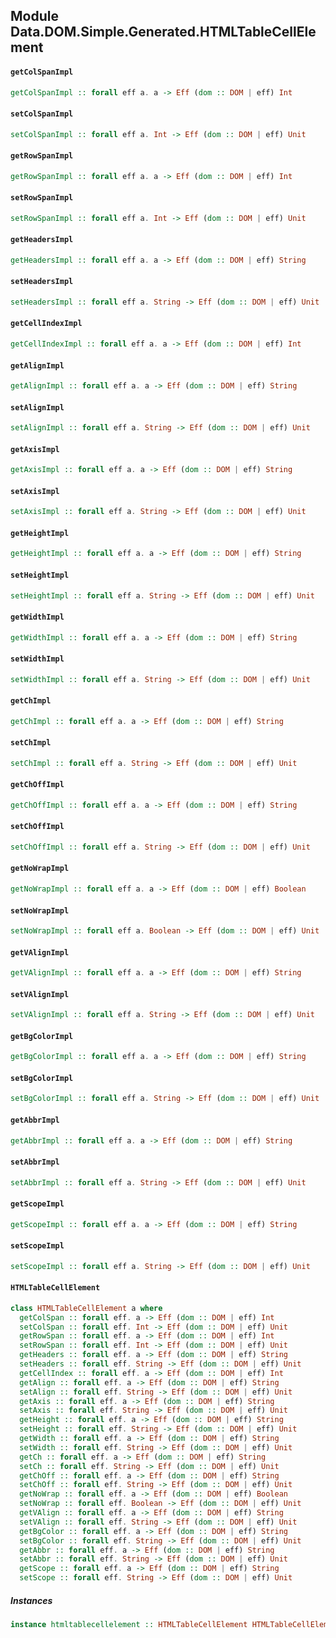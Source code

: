 ## Module Data.DOM.Simple.Generated.HTMLTableCellElement

#### `getColSpanImpl`

``` purescript
getColSpanImpl :: forall eff a. a -> Eff (dom :: DOM | eff) Int
```

#### `setColSpanImpl`

``` purescript
setColSpanImpl :: forall eff a. Int -> Eff (dom :: DOM | eff) Unit
```

#### `getRowSpanImpl`

``` purescript
getRowSpanImpl :: forall eff a. a -> Eff (dom :: DOM | eff) Int
```

#### `setRowSpanImpl`

``` purescript
setRowSpanImpl :: forall eff a. Int -> Eff (dom :: DOM | eff) Unit
```

#### `getHeadersImpl`

``` purescript
getHeadersImpl :: forall eff a. a -> Eff (dom :: DOM | eff) String
```

#### `setHeadersImpl`

``` purescript
setHeadersImpl :: forall eff a. String -> Eff (dom :: DOM | eff) Unit
```

#### `getCellIndexImpl`

``` purescript
getCellIndexImpl :: forall eff a. a -> Eff (dom :: DOM | eff) Int
```

#### `getAlignImpl`

``` purescript
getAlignImpl :: forall eff a. a -> Eff (dom :: DOM | eff) String
```

#### `setAlignImpl`

``` purescript
setAlignImpl :: forall eff a. String -> Eff (dom :: DOM | eff) Unit
```

#### `getAxisImpl`

``` purescript
getAxisImpl :: forall eff a. a -> Eff (dom :: DOM | eff) String
```

#### `setAxisImpl`

``` purescript
setAxisImpl :: forall eff a. String -> Eff (dom :: DOM | eff) Unit
```

#### `getHeightImpl`

``` purescript
getHeightImpl :: forall eff a. a -> Eff (dom :: DOM | eff) String
```

#### `setHeightImpl`

``` purescript
setHeightImpl :: forall eff a. String -> Eff (dom :: DOM | eff) Unit
```

#### `getWidthImpl`

``` purescript
getWidthImpl :: forall eff a. a -> Eff (dom :: DOM | eff) String
```

#### `setWidthImpl`

``` purescript
setWidthImpl :: forall eff a. String -> Eff (dom :: DOM | eff) Unit
```

#### `getChImpl`

``` purescript
getChImpl :: forall eff a. a -> Eff (dom :: DOM | eff) String
```

#### `setChImpl`

``` purescript
setChImpl :: forall eff a. String -> Eff (dom :: DOM | eff) Unit
```

#### `getChOffImpl`

``` purescript
getChOffImpl :: forall eff a. a -> Eff (dom :: DOM | eff) String
```

#### `setChOffImpl`

``` purescript
setChOffImpl :: forall eff a. String -> Eff (dom :: DOM | eff) Unit
```

#### `getNoWrapImpl`

``` purescript
getNoWrapImpl :: forall eff a. a -> Eff (dom :: DOM | eff) Boolean
```

#### `setNoWrapImpl`

``` purescript
setNoWrapImpl :: forall eff a. Boolean -> Eff (dom :: DOM | eff) Unit
```

#### `getVAlignImpl`

``` purescript
getVAlignImpl :: forall eff a. a -> Eff (dom :: DOM | eff) String
```

#### `setVAlignImpl`

``` purescript
setVAlignImpl :: forall eff a. String -> Eff (dom :: DOM | eff) Unit
```

#### `getBgColorImpl`

``` purescript
getBgColorImpl :: forall eff a. a -> Eff (dom :: DOM | eff) String
```

#### `setBgColorImpl`

``` purescript
setBgColorImpl :: forall eff a. String -> Eff (dom :: DOM | eff) Unit
```

#### `getAbbrImpl`

``` purescript
getAbbrImpl :: forall eff a. a -> Eff (dom :: DOM | eff) String
```

#### `setAbbrImpl`

``` purescript
setAbbrImpl :: forall eff a. String -> Eff (dom :: DOM | eff) Unit
```

#### `getScopeImpl`

``` purescript
getScopeImpl :: forall eff a. a -> Eff (dom :: DOM | eff) String
```

#### `setScopeImpl`

``` purescript
setScopeImpl :: forall eff a. String -> Eff (dom :: DOM | eff) Unit
```

#### `HTMLTableCellElement`

``` purescript
class HTMLTableCellElement a where
  getColSpan :: forall eff. a -> Eff (dom :: DOM | eff) Int
  setColSpan :: forall eff. Int -> Eff (dom :: DOM | eff) Unit
  getRowSpan :: forall eff. a -> Eff (dom :: DOM | eff) Int
  setRowSpan :: forall eff. Int -> Eff (dom :: DOM | eff) Unit
  getHeaders :: forall eff. a -> Eff (dom :: DOM | eff) String
  setHeaders :: forall eff. String -> Eff (dom :: DOM | eff) Unit
  getCellIndex :: forall eff. a -> Eff (dom :: DOM | eff) Int
  getAlign :: forall eff. a -> Eff (dom :: DOM | eff) String
  setAlign :: forall eff. String -> Eff (dom :: DOM | eff) Unit
  getAxis :: forall eff. a -> Eff (dom :: DOM | eff) String
  setAxis :: forall eff. String -> Eff (dom :: DOM | eff) Unit
  getHeight :: forall eff. a -> Eff (dom :: DOM | eff) String
  setHeight :: forall eff. String -> Eff (dom :: DOM | eff) Unit
  getWidth :: forall eff. a -> Eff (dom :: DOM | eff) String
  setWidth :: forall eff. String -> Eff (dom :: DOM | eff) Unit
  getCh :: forall eff. a -> Eff (dom :: DOM | eff) String
  setCh :: forall eff. String -> Eff (dom :: DOM | eff) Unit
  getChOff :: forall eff. a -> Eff (dom :: DOM | eff) String
  setChOff :: forall eff. String -> Eff (dom :: DOM | eff) Unit
  getNoWrap :: forall eff. a -> Eff (dom :: DOM | eff) Boolean
  setNoWrap :: forall eff. Boolean -> Eff (dom :: DOM | eff) Unit
  getVAlign :: forall eff. a -> Eff (dom :: DOM | eff) String
  setVAlign :: forall eff. String -> Eff (dom :: DOM | eff) Unit
  getBgColor :: forall eff. a -> Eff (dom :: DOM | eff) String
  setBgColor :: forall eff. String -> Eff (dom :: DOM | eff) Unit
  getAbbr :: forall eff. a -> Eff (dom :: DOM | eff) String
  setAbbr :: forall eff. String -> Eff (dom :: DOM | eff) Unit
  getScope :: forall eff. a -> Eff (dom :: DOM | eff) String
  setScope :: forall eff. String -> Eff (dom :: DOM | eff) Unit
```

##### Instances
``` purescript
instance htmltablecellelement :: HTMLTableCellElement HTMLTableCellElement
```


